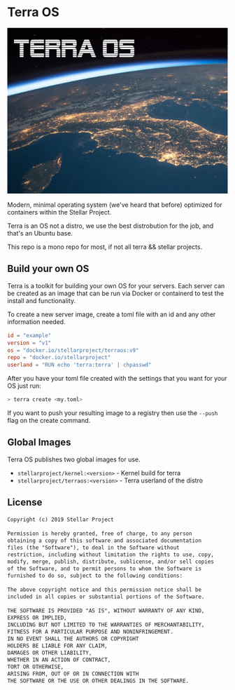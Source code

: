 # Terra OS

![terra](iso/splash.png)

Modern, minimal operating system (we've heard that before) optimized for containers within the Stellar Project.

Terra is an OS not a distro, we use the best distrobution for the job, and that's an Ubuntu base.

This repo is a mono repo for most, if not all terra && stellar projects.


## Build your own OS

Terra is a toolkit for building your own OS for your servers.
Each server can be created as an image that can be run via Docker or containerd to test the install and functionality.

To create a new server image, create a toml file with an id and any other information needed.

```toml
id = "example"
version = "v1"
os = "docker.io/stellarproject/terraos:v9"
repo = "docker.io/stellarproject"
userland = "RUN echo 'terra:terra' | chpasswd"
```

After you have your toml file created with the settings that you want for your OS just run:

```bash
> terra create <my.toml>
```

If you want to push your resulting image to a registry then use the `--push` flag on the create command.

## Global Images

Terra OS publishes two global images for use.

* `stellarproject/kernel:<version>` - Kernel build for terra
* `stellarproject/terraos:<version>` - Terra userland of the distro

## License

```
Copyright (c) 2019 Stellar Project

Permission is hereby granted, free of charge, to any person
obtaining a copy of this software and associated documentation
files (the "Software"), to deal in the Software without
restriction, including without limitation the rights to use, copy,
modify, merge, publish, distribute, sublicense, and/or sell copies
of the Software, and to permit persons to whom the Software is
furnished to do so, subject to the following conditions:

The above copyright notice and this permission notice shall be
included in all copies or substantial portions of the Software.

THE SOFTWARE IS PROVIDED "AS IS", WITHOUT WARRANTY OF ANY KIND,
EXPRESS OR IMPLIED,
INCLUDING BUT NOT LIMITED TO THE WARRANTIES OF MERCHANTABILITY,
FITNESS FOR A PARTICULAR PURPOSE AND NONINFRINGEMENT.
IN NO EVENT SHALL THE AUTHORS OR COPYRIGHT
HOLDERS BE LIABLE FOR ANY CLAIM,
DAMAGES OR OTHER LIABILITY,
WHETHER IN AN ACTION OF CONTRACT,
TORT OR OTHERWISE,
ARISING FROM, OUT OF OR IN CONNECTION WITH
THE SOFTWARE OR THE USE OR OTHER DEALINGS IN THE SOFTWARE.
```
